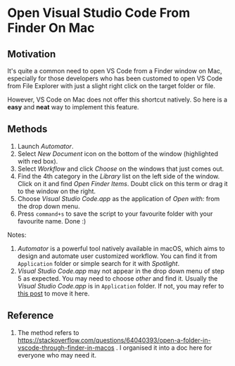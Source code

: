 # Open Visual Studio Code From Finder On Mac


## Motivation
It's quite a common need to open VS Code from a Finder window on Mac, especially for those developers who has been customed to open VS Code from File Explorer with just a slight right click on the target folder or file.

However, VS Code on Mac does not offer this shortcut natively. So here is a **easy** and **neat** way to implement this feature.

## Methods
1. Launch *Automator*. 
2. Select *New Document* icon on the bottom of the window (highlighted with red box).
3. Select *Workflow* and click *Choose* on the windows that just comes out.
4. Find the 4th category in the *Library* list on the left side of the window. Click on it and find *Open Finder Items*. Doubt click on this term or drag it to the window on the right.
5. Choose *Visual Studio Code.app* as the application of *Open with:* from the drop down menu.
6. Press `command+s` to save the script to your favourite folder with your favourite name. Done :)

Notes:
1. *Automator* is a powerful tool natively available in macOS, which aims to design and automate user customized workflow. You can find it from `Application` folder or simple search for it with *Spotlight*.
2. *Visual Studio Code.app* may not appear in the drop down menu of step 5 as expected. You may need to choose *other* and find it. Usually the *Visual Studio Code.app* is in `Application` folder. If not, you may refer to [this post](https://code.visualstudio.com/docs/setup/mac#_installation) to move it here.

## Reference
1. The method refers to https://stackoverflow.com/questions/64040393/open-a-folder-in-vscode-through-finder-in-macos . I organised it into a doc here for everyone who may need it.
